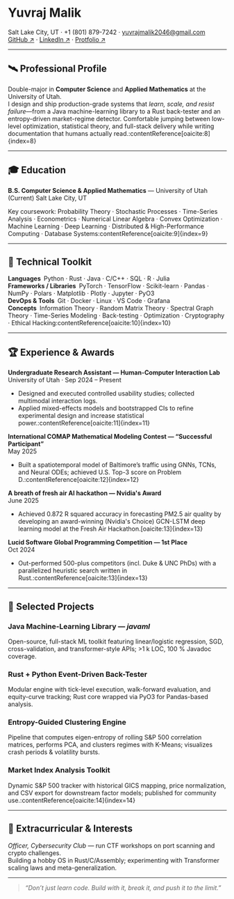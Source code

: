 # **Yuvraj Malik**
Salt Lake City, UT · +1 (801) 879-7242 · yuvrajmalik2046@gmail.com  
[GitHub ↗](https://github.com/developer-2046) · [LinkedIn ↗](https://www.linkedin.com/in/yuvrajmalik/) · [Protfolio ↗](https://yuvraj-malik.netlify.app/)

---

## 🛰️ Professional Profile
Double-major in **Computer Science** and **Applied Mathematics** at the University of Utah.  
I design and ship production-grade systems that *learn, scale, and resist failure*—from a Java machine-learning library to a Rust back-tester and an entropy-driven market-regime detector. Comfortable jumping between low-level optimization, statistical theory, and full-stack delivery while writing documentation that humans actually read.:contentReference[oaicite:8]{index=8}

---

## 🎓 Education
**B.S. Computer Science & Applied Mathematics** — University of Utah (Current)
Salt Lake City, UT  

Key coursework: Probability Theory · Stochastic Processes · Time-Series Analysis · Econometrics · Numerical Linear Algebra · Convex Optimization · Machine Learning · Deep Learning · Distributed & High-Performance Computing · Database Systems:contentReference[oaicite:9]{index=9}  

---

## 🔧 Technical Toolkit
**Languages** Python · Rust · Java · C/C++ · SQL · R · Julia  
**Frameworks / Libraries** PyTorch · TensorFlow · Scikit-learn · Pandas · NumPy · Polars · Matplotlib · Plotly · Jupyter · PyO3  
**DevOps & Tools** Git · Docker · Linux · VS Code · Grafana  
**Concepts** Information Theory · Random Matrix Theory · Spectral Graph Theory · Time-Series Modeling · Back-testing · Optimization · Cryptography · Ethical Hacking:contentReference[oaicite:10]{index=10}  

---

## 🏆 Experience & Awards
**Undergraduate Research Assistant — Human-Computer Interaction Lab**  
University of Utah · Sep 2024 – Present  
* Designed and executed controlled usability studies; collected multimodal interaction logs.  
* Applied mixed-effects models and bootstrapped CIs to refine experimental design and increase statistical power.:contentReference[oaicite:11]{index=11}  

**International COMAP Mathematical Modeling Contest — “Successful Participant”**  
May 2025  
* Built a spatiotemporal model of Baltimore’s traffic using GNNs, TCNs, and Neural ODEs; achieved U.S. Top-3 score on Problem D.:contentReference[oaicite:12]{index=12}

**A breath of fresh air AI hackathon — Nvidia's Award**  
June 2025  
* Achieved 0.872 R squared accuracy in forecasting PM2.5 air quality by developing an award-winning (Nvidia's Choice) GCN-LSTM deep learning model at the Fresh Air Hackathon.[oaicite:13]{index=13}  

**Lucid Software Global Programming Competition — 1st Place**  
Oct 2024  
* Out-performed 500-plus competitors (incl. Duke & UNC PhDs) with a parallelized heuristic search written in Rust.:contentReference[oaicite:13]{index=13}

---

## 🚀 Selected Projects
### Java Machine-Learning Library — *javaml*
Open-source, full-stack ML toolkit featuring linear/logistic regression, SGD, cross-validation, and transformer-style APIs; >1 k LOC, 100 % Javadoc coverage.  

### Rust + Python Event-Driven Back-Tester
Modular engine with tick-level execution, walk-forward evaluation, and equity-curve tracking; Rust core wrapped via PyO3 for Pandas-based analysis.  

### Entropy-Guided Clustering Engine
Pipeline that computes eigen-entropy of rolling S&P 500 correlation matrices, performs PCA, and clusters regimes with K-Means; visualizes crash periods & volatility bursts.  

### Market Index Analysis Toolkit
Dynamic S&P 500 tracker with historical GICS mapping, price normalization, and CSV export for downstream factor models; published for community use.:contentReference[oaicite:14]{index=14}  

---

## 🌱 Extracurricular & Interests
*Officer, Cybersecurity Club* — run CTF workshops on port scanning and crypto challenges.  
Building a hobby OS in Rust/C/Assembly; experimenting with Transformer scaling laws and meta-generalization.  

---

> *“Don’t just learn code. Build with it, break it, and push it to the limit.”*
